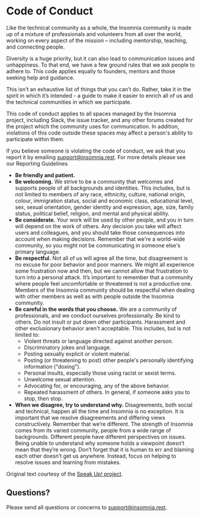 # Code of Conduct

Like the technical community as a whole, the Insomnia community is made up of a mixture 
of professionals and volunteers from all over the world, working on every aspect of the 
mission – including mentorship, teaching, and connecting people.

Diversity is a huge priority, but it can also lead to communication issues and 
unhappiness. To that end, we have a few ground rules that we ask people to adhere to. This 
code applies equally to founders, mentors and those seeking help and guidance.

This isn’t an exhaustive list of things that you can’t do. Rather, take it in the spirit 
in which it’s intended - a guide to make it easier to enrich all of us and the technical 
communities in which we participate.

This code of conduct applies to all spaces managed by the Insomnia project, including Slack, 
the issue tracker, and any other forums created for the project which the community uses 
for communication. In addition, violations of this code outside these spaces may affect 
a person's ability to participate within them.

If you believe someone is violating the code of conduct, we ask that you report it by 
emailing [support@insomnia.rest](mailto:support@insomnia.rest). For more details 
please see our Reporting Guidelines

- **Be friendly and patient.**
- **Be welcoming.** We strive to be a community that welcomes and supports people of all 
  backgrounds and identities. This includes, but is not limited to members of any race, 
  ethnicity, culture, national origin, colour, immigration status, social and economic 
  class, educational level, sex, sexual orientation, gender identity and expression, age, 
  size, family status, political belief, religion, and mental and physical ability.
- **Be considerate.** Your work will be used by other people, and you in turn will 
  depend on the work of others. Any decision you take will affect users and colleagues, 
  and you should take those consequences into account when making decisions. Remember 
  that we're a world-wide community, so you might not be communicating in someone 
  else's primary language.
- **Be respectful.** Not all of us will agree all the time, but disagreement is no 
  excuse for poor behavior and poor manners. We might all experience some frustration 
  now and then, but we cannot allow that frustration to turn into a personal attack. 
  It’s important to remember that a community where people feel uncomfortable or 
  threatened is not a productive one. Members of the Insomnia community should be respectful 
  when dealing with other members as well as with people outside the Insomnia community.
- **Be careful in the words that you choose.** We are a community of professionals, 
  and we conduct ourselves professionally. Be kind to others. Do not insult or put 
  down other participants. Harassment and other exclusionary behavior aren't acceptable. 
  This includes, but is not limited to:
  - Violent threats or language directed against another person.
  - Discriminatory jokes and language.
  - Posting sexually explicit or violent material.
  - Posting (or threatening to post) other people's personally identifying information ("doxing").
  - Personal insults, especially those using racist or sexist terms.
  - Unwelcome sexual attention.
  - Advocating for, or encouraging, any of the above behavior.
  - Repeated harassment of others. In general, if someone asks you to stop, then stop.
- **When we disagree, try to understand why.** Disagreements, both social and technical, 
happen all the time and Insomnia is no exception. It is important that we resolve 
disagreements and differing views constructively. Remember that we’re different. The 
strength of Insomnia comes from its varied community, people from a wide range of backgrounds. 
Different people have different perspectives on issues. Being unable to understand why 
someone holds a viewpoint doesn’t mean that they’re wrong. Don’t forget that it is human 
to err and blaming each other doesn’t get us anywhere. Instead, focus on helping to resolve 
issues and learning from mistakes.

Original text courtesy of the 
[Speak Up! project](http://web.archive.org/web/20141109123859/http://speakup.io/coc.html).

## Questions?

Please send all questions or concerns to [support@insomnia.rest](mailto:support@insomnia.rest).
